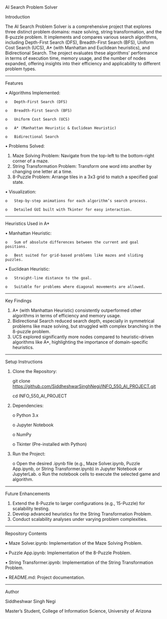 AI Search Problem Solver

Introduction

The AI Search Problem Solver is a comprehensive project that explores three distinct problem domains: maze solving, string transformation, and the 8-puzzle problem. It implements and compares various search algorithms, including Depth-First Search (DFS), Breadth-First Search (BFS), Uniform Cost Search (UCS), A* (with Manhattan and Euclidean heuristics), and Bidirectional Search. The project evaluates these algorithms' performance in terms of execution time, memory usage, and the number of nodes expanded, offering insights into their efficiency and applicability to different problem types.
________________________________________

Features

•	Algorithms Implemented:

    o	Depth-First Search (DFS)
    
    o	Breadth-First Search (BFS)
    
    o	Uniform Cost Search (UCS)
    
    o	A* (Manhattan Heuristic & Euclidean Heuristic)
    
    o	Bidirectional Search

•	Problems Solved:

1.	Maze Solving Problem: Navigate from the top-left to the bottom-right corner of a maze.
2.	String Transformation Problem: Transform one word into another by changing one letter at a time.
3.	8-Puzzle Problem: Arrange tiles in a 3x3 grid to match a specified goal state.

•	Visualization:

    o	Step-by-step animations for each algorithm’s search process.
    
    o	Detailed GUI built with Tkinter for easy interaction.
________________________________________

Heuristics Used in A*

•	Manhattan Heuristic:

    o	Sum of absolute differences between the current and goal positions.
    
    o	Best suited for grid-based problems like mazes and sliding puzzles.

•	Euclidean Heuristic:

    o	Straight-line distance to the goal.
    
    o	Suitable for problems where diagonal movements are allowed.
________________________________________

Key Findings

1.	A* (with Manhattan Heuristic) consistently outperformed other algorithms in terms of efficiency and memory usage.
2.	Bidirectional Search reduced search depth, especially in symmetrical problems like maze solving, but struggled with complex branching in the 8-puzzle problem.
3.	UCS explored significantly more nodes compared to heuristic-driven algorithms like A*, highlighting the importance of domain-specific heuristics.
________________________________________

Setup Instructions

1.	Clone the Repository:
   
    git clone https://github.com/SiddheshwarSinghNegi/INFO_550_AI_PROJECT.git
    
    cd INFO_550_AI_PROJECT

3.	Dependencies:
   
    o	Python 3.x
    
    o	Jupyter Notebook
    
    o	NumPy
    
    o	Tkinter (Pre-installed with Python)

5.	Run the Project:
   
    o	Open the desired .ipynb file (e.g., Maze Solver.ipynb, Puzzle App.ipynb, or String Transformer.ipynb) in Jupyter Notebook or JupyterLab.
    o	Run the notebook cells to execute the selected game and algorithm.
________________________________________

Future Enhancements

1.	Extend the 8-Puzzle to larger configurations (e.g., 15-Puzzle) for scalability testing.
2.	Develop advanced heuristics for the String Transformation Problem.
3.	Conduct scalability analyses under varying problem complexities.
________________________________________

Repository Contents

•	Maze Solver.ipynb: Implementation of the Maze Solving Problem.

•	Puzzle App.ipynb: Implementation of the 8-Puzzle Problem.

•	String Transformer.ipynb: Implementation of the String Transformation Problem.

•	README.md: Project documentation.
________________________________________

Author

Siddheshwar Singh Negi

Master’s Student, College of Information Science, University of Arizona

